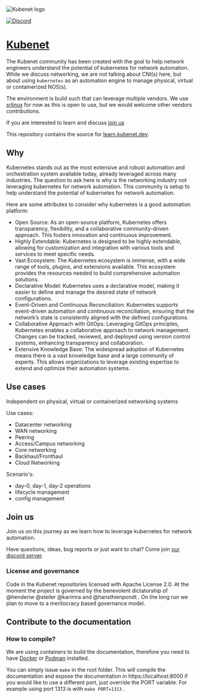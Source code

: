 ![Kubenet logo](https://learn.kubenet.dev/assets/logos/Kubenet-logo-transparent-withname-100x123.png)

[![Discord](https://img.shields.io/discord/860500297297821756?style=flat-square&label=discord&logo=discord&color=00c9ff&labelColor=bec8d2)](https://discord.gg/fH35bmcTU9)

# [Kubenet](https://learn.kubenet.dev/)

The Kubenet community has been created with the goal to help network engineers understand the potential of kubernetes for network automation. While we discuss networking, we are not talking about CNI(s) here, but about using `kubernetes` as an automation engine to manage physical, virtual or containerized NOS(s).

The environment is build such that can leverage multiple vendors. We use [srlinux][srlinux] for now as this is open to use, but we would welcome other vendors contributions.

If you are interested to learn and discuss [join us](https://discord.gg/fH35bmcTU9)

This repository contains the source for [learn.kubenet.dev](https://learn.kubenet.dev/).

## Why

Kubernetes stands out as the most extensive and robust automation and orchestration system available today, already leveraged across many industries. The question to ask here is why is the networking industry not leveraging kubernetes for network automation. This community is setup to help understand the potential of kubernetes for network automation.

Here are some attributes to consider why kubernetes is a good automation platform:

- Open Source: As an open-source platform, Kubernetes offers transparency, flexibility, and a collaborative community-driven approach. This fosters innovation and continuous improvement.
- Highly Extendable: Kubernetes is designed to be highly extendable, allowing for customization and integration with various tools and services to meet specific needs.
- Vast Ecosystem: The Kubernetes ecosystem is immense, with a wide range of tools, plugins, and extensions available. This ecosystem provides the resources needed to build comprehensive automation solutions.
- Declarative Model: Kubernetes uses a declarative model, making it easier to define and manage the desired state of network configurations.
- Event-Driven and Continuous Reconciliation: Kubernetes supports event-driven automation and continuous reconciliation, ensuring that the network’s state is consistently aligned with the defined configurations.
- Collaborative Approach with GitOps: Leveraging GitOps principles, Kubernetes enables a collaborative approach to network management. Changes can be tracked, reviewed, and deployed using version control systems, enhancing transparency and collaboration.
- Extensive Knowledge Base: The widespread adoption of Kubernetes means there is a vast knowledge base and a large community of experts. This allows organizations to leverage existing expertise to extend and optimize their automation systems.


## Use cases

Independent on physical, virtual or containerized networking systems

Use cases:

- Datacenter networking
- WAN networking
- Peering
- Access/Campus networking
- Core networking
- Backhaul/Fronthaul
- Cloud Networking

Scenario's: 

- day-0, day-1, day-2 operations
- lifecycle management
- config management

## Join us

Join us on this journey as we learn how to leverage kubernetes for network automation.

Have questions, ideas, bug reports or just want to chat? Come join [our discord server](https://discord.gg/fH35bmcTU9).

### License and governance

Code in the Kubenet repositories licensed with Apache License 2.0. At the moment the project is governed by the benevolent dictatorship of @henderiw @steiler @karimra and @hansthienpondt . On the long run we plan to move to a meritocracy based governance model.

## Contribute to the documentation
### How to compile?

We are using containers to build the documentation, therefore you need to have [Docker](https://docs.docker.com/engine/install/) or [Podman](https://podman.io/docs/installation) installed. 

You can simply issue `make` in the root folder. This will compile the documentation and expose the documentation in https://localhost:8000 if you would like to use a different port, just override the PORT variable. For example using port 1313 is with `make PORT=1313` .


[KRM]: https://github.com/kubernetes/design-proposals-archive/blob/main/architecture/resource-management.md
[GITOPS]: https://opengitops.dev
[YAML]: https://en.wikipedia.org/wiki/YAML
[srlinux]: https://learn.srlinux.dev